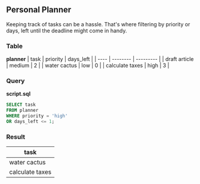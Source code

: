 ## Personal Planner

Keeping track of tasks can be a hassle. That's where filtering by priority
or days, left until the deadline might come in handy.

### Table
**planner**
| task | priority | days_left |
| ---- | -------- | --------- |
| draft article | medium | 2 |
| water cactus | low | 0 |
| calculate taxes | high | 3 |

### Query

**script.sql**

```sql
SELECT task
FROM planner
WHERE priority = 'high'
OR days_left <= 1;
```

### Result

| task |
| ---- |
| water cactus |
| calculate taxes |
